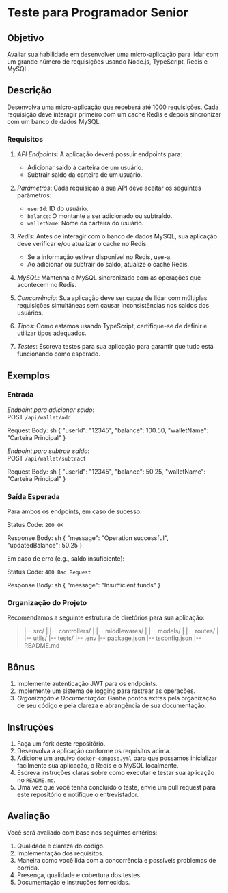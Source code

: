 # Teste para Programador Senior

## Objetivo

Avaliar sua habilidade em desenvolver uma micro-aplicação para lidar com um grande número de requisições usando Node.js, TypeScript, Redis e MySQL.

## Descrição

Desenvolva uma micro-aplicação que receberá até 1000 requisições. 
Cada requisição deve interagir primeiro com um cache Redis e depois sincronizar com um banco de dados MySQL.

### Requisitos

1. *API Endpoints*: A aplicação deverá possuir endpoints para:
   - Adicionar saldo à carteira de um usuário.
   - Subtrair saldo da carteira de um usuário.
   
2. *Parâmetros*: Cada requisição à sua API deve aceitar os seguintes parâmetros:
   - `userId`: ID do usuário.
   - `balance`: O montante a ser adicionado ou subtraído.
   - `walletName`: Nome da carteira do usuário.

3. *Redis*: Antes de interagir com o banco de dados MySQL, sua aplicação deve verificar e/ou atualizar o cache no Redis.
   - Se a informação estiver disponível no Redis, use-a.
   - Ao adicionar ou subtrair do saldo, atualize o cache Redis.

4. *MySQL*: Mantenha o MySQL sincronizado com as operações que acontecem no Redis.

5. *Concorrência*: Sua aplicação deve ser capaz de lidar com múltiplas requisições simultâneas sem causar inconsistências nos saldos dos usuários.

6. *Tipos*: Como estamos usando TypeScript, certifique-se de definir e utilizar tipos adequados.

7. *Testes*: Escreva testes para sua aplicação para garantir que tudo está funcionando como esperado.

## Exemplos

### Entrada

*Endpoint para adicionar saldo*:  
POST `/api/wallet/add`

Request Body:
sh
{
  "userId": "12345",
  "balance": 100.50,
  "walletName": "Carteira Principal"
}


*Endpoint para subtrair saldo*:  
POST `/api/wallet/subtract`

Request Body:
sh
{
"userId": "12345",
"balance": 50.25,
"walletName": "Carteira Principal"
}


### Saída Esperada

Para ambos os endpoints, em caso de sucesso:

Status Code: `200 OK`

Response Body:
sh
{
"message": "Operation successful",
"updatedBalance": 50.25
}


Em caso de erro (e.g., saldo insuficiente):

Status Code: `400 Bad Request`

Response Body:
sh
{
"message": "Insufficient funds"
}


### Organização do Projeto

Recomendamos a seguinte estrutura de diretórios para sua aplicação:

>|-- src/
>| |-- controllers/
>| |-- middlewares/
>| |-- models/
>| |-- routes/
>| |-- utils/
>|-- tests/
>|-- .env
>|-- package.json
>|-- tsconfig.json
>|-- README.md

## Bônus

1. Implemente autenticação JWT para os endpoints.
2. Implemente um sistema de logging para rastrear as operações.
3. *Organização e Documentação*: Ganhe pontos extras pela organização de seu código e pela clareza e abrangência de sua documentação.

## Instruções

1. Faça um fork deste repositório.
2. Desenvolva a aplicação conforme os requisitos acima.
3. Adicione um arquivo `docker-compose.yml` para que possamos inicializar facilmente sua aplicação, o Redis e o MySQL localmente.
4. Escreva instruções claras sobre como executar e testar sua aplicação no `README.md`.
5. Uma vez que você tenha concluído o teste, envie um pull request para este repositório e notifique o entrevistador.

## Avaliação

Você será avaliado com base nos seguintes critérios:

1. Qualidade e clareza do código.
2. Implementação dos requisitos.
3. Maneira como você lida com a concorrência e possíveis problemas de corrida.
4. Presença, qualidade e cobertura dos testes.
5. Documentação e instruções fornecidas.
